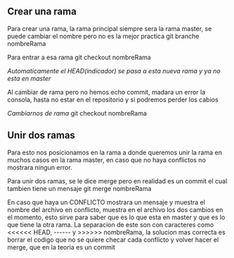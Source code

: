 ## Crear una rama

Para crear una rama, la rama principal siempre sera la rama master, se puede cambiar el nombre pero no es la mejor practica
git branche nombreRama

Para entrar a esa rama
git checkout nombreRama

_Automaticamente el HEAD(indicador) se pasa a esta nueva rama y ya no esta en master_

Al cambiar de rama pero no hemos echo commit, madara un error la consola, hasta no estar en el repositorio y si podremos perder los cabios

_Cambiarnos de rama_
git checkout nombreRama

## Unir dos ramas

Para esto nos posicionamos en la rama a donde queremos unir la rama en muchos casos en la rama master, en caso que no haya conflictos no mostrara ningun error.

Para unir dos ramas, se le dice merge pero en realidad es un commit el cual tambien tiene un mensaje
git merge nombreRama

En caso que haya un CONFLICTO mostrara un mensaje y muestra el nombre del archivo en conflicto, muestra en el archivo los dos cambios en el momento, esto sirve para saber que es lo que esta en master y que es lo que tiene la otra rama.
La separacion de este son con caracteres como <<<<<< HEAD, ------ y >>>>>> nombreRama, la solucion mas correcta es borrar el codigo que no se quiere checar cada conflicto y volver hacer el merge, que en la teoria es un commit
